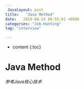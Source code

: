 ```yaml
---
 Javalayout: post
title:   "Java Method"
date:   2019-08-24 08:55:01 +0800
categories: "Job-Hunting"
tag: "interview"

---
```


* content
{:toc}




# Java Method

*参考Java核心技术*

